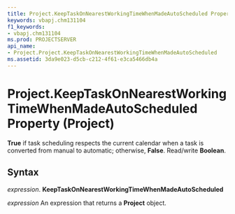 ```yaml
---
title: Project.KeepTaskOnNearestWorkingTimeWhenMadeAutoScheduled Property (Project)
keywords: vbapj.chm131104
f1_keywords:
- vbapj.chm131104
ms.prod: PROJECTSERVER
api_name:
- Project.Project.KeepTaskOnNearestWorkingTimeWhenMadeAutoScheduled
ms.assetid: 3da9e023-d5cb-c212-4f61-e3ca5466db4a
---
```



# Project.KeepTaskOnNearestWorkingTimeWhenMadeAutoScheduled Property (Project)

 **True** if task scheduling respects the current calendar when a task is converted from manual to automatic; otherwise, **False**. Read/write **Boolean**.


## Syntax

 _expression_. **KeepTaskOnNearestWorkingTimeWhenMadeAutoScheduled**

 _expression_ An expression that returns a **Project** object.


